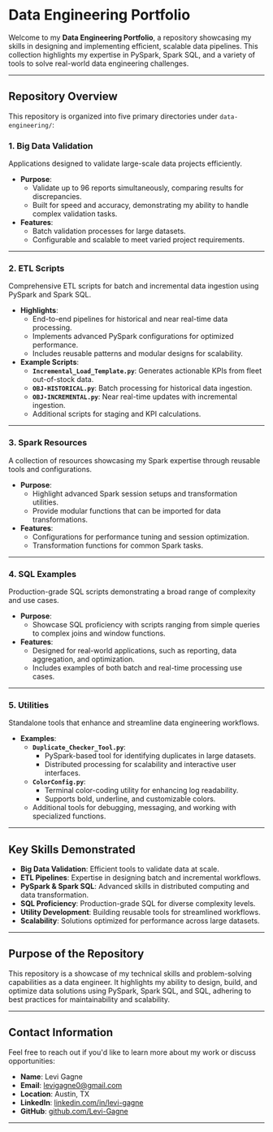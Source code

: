 # Data Engineering Portfolio

Welcome to my **Data Engineering Portfolio**, a repository showcasing my skills in designing and implementing efficient, scalable data pipelines. This collection highlights my expertise in PySpark, Spark SQL, and a variety of tools to solve real-world data engineering challenges.

---

## Repository Overview

This repository is organized into five primary directories under `data-engineering/`:

### **1. Big Data Validation**

Applications designed to validate large-scale data projects efficiently.  

- **Purpose**:
  - Validate up to 96 reports simultaneously, comparing results for discrepancies.
  - Built for speed and accuracy, demonstrating my ability to handle complex validation tasks.
- **Features**:
  - Batch validation processes for large datasets.
  - Configurable and scalable to meet varied project requirements.

---

### **2. ETL Scripts**

Comprehensive ETL scripts for batch and incremental data ingestion using PySpark and Spark SQL.  

- **Highlights**:
  - End-to-end pipelines for historical and near real-time data processing.
  - Implements advanced PySpark configurations for optimized performance.
  - Includes reusable patterns and modular designs for scalability.  
- **Example Scripts**:
  - **`Incremental_Load_Template.py`**: Generates actionable KPIs from fleet out-of-stock data.
  - **`OBJ-HISTORICAL.py`**: Batch processing for historical data ingestion.
  - **`OBJ-INCREMENTAL.py`**: Near real-time updates with incremental ingestion.
  - Additional scripts for staging and KPI calculations.

---

### **3. Spark Resources**

A collection of resources showcasing my Spark expertise through reusable tools and configurations.  

- **Purpose**:
  - Highlight advanced Spark session setups and transformation utilities.
  - Provide modular functions that can be imported for data transformations.
- **Features**:
  - Configurations for performance tuning and session optimization.
  - Transformation functions for common Spark tasks.

---

### **4. SQL Examples**

Production-grade SQL scripts demonstrating a broad range of complexity and use cases.  

- **Purpose**:
  - Showcase SQL proficiency with scripts ranging from simple queries to complex joins and window functions.
- **Features**:
  - Designed for real-world applications, such as reporting, data aggregation, and optimization.
  - Includes examples of both batch and real-time processing use cases.

---

### **5. Utilities**

Standalone tools that enhance and streamline data engineering workflows.  

- **Examples**:
  - **`Duplicate_Checker_Tool.py`**:
    - PySpark-based tool for identifying duplicates in large datasets.
    - Distributed processing for scalability and interactive user interfaces.
  - **`ColorConfig.py`**:
    - Terminal color-coding utility for enhancing log readability.
    - Supports bold, underline, and customizable colors.
  - Additional tools for debugging, messaging, and working with specialized functions.

---

## Key Skills Demonstrated

- **Big Data Validation**: Efficient tools to validate data at scale.
- **ETL Pipelines**: Expertise in designing batch and incremental workflows.
- **PySpark & Spark SQL**: Advanced skills in distributed computing and data transformation.
- **SQL Proficiency**: Production-grade SQL for diverse complexity levels.
- **Utility Development**: Building reusable tools for streamlined workflows.
- **Scalability**: Solutions optimized for performance across large datasets.

---

## Purpose of the Repository

This repository is a showcase of my technical skills and problem-solving capabilities as a data engineer. It highlights my ability to design, build, and optimize data solutions using PySpark, Spark SQL, and SQL, adhering to best practices for maintainability and scalability.

---

## Contact Information

Feel free to reach out if you'd like to learn more about my work or discuss opportunities:  

- **Name**: Levi Gagne  
- **Email**: [levigagne0@gmail.com](mailto:levigagne0@gmail.com)  
- **Location**: Austin, TX  
- **LinkedIn**: [linkedin.com/in/levi-gagne](https://www.linkedin.com/in/levi-gagne/)  
- **GitHub**: [github.com/Levi-Gagne](https://github.com/Levi-Gagne/)  

---
